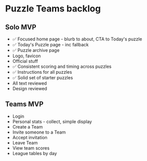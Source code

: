 Puzzle Teams backlog
====================

Solo MVP
--------

- ✅ Focused home page - blurb to about, CTA to Today's puzzle
- ✅ Today's Puzzle page - inc fallback
- ✅ Puzzle archive page
- Logo, favicon
- Official stuff
- ✅ Consistent scoring and timing across puzzles
- ✅ Instructions for all puzzles
- ✅ Solid set of starter puzzles
- All text reviewed
- Design reviewed


Teams MVP
---------

- Login
- Personal stats - collect, simple display
- Create a Team
- Invite someone to a Team
- Accept invitation
- Leave Team
- View team scores
- League tables by day
